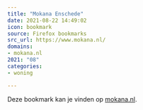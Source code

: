 ```yaml
---
title: "Mokana Enschede"
date: 2021-08-22 14:49:02
icon: bookmark
source: Firefox bookmarks
src_url: https://www.mokana.nl/
domains:
- mokana.nl
2021: "08"
categories:
- woning

---
```

Deze bookmark kan je vinden op [mokana.nl](https://www.mokana.nl/).
